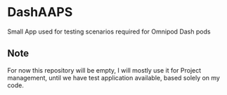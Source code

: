 # DashAAPS
Small App used for testing scenarios required for Omnipod Dash pods

## Note

For now this repository will be empty, I will mostly use it for Project management, until we have test application available, based solely on my code.


